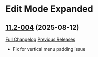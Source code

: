 # Edit Mode Expanded

## [11.2-004](https://github.com/teelolws/EditModeExpanded/tree/11.2-004) (2025-08-12)
[Full Changelog](https://github.com/teelolws/EditModeExpanded/compare/11.2-003...11.2-004) [Previous Releases](https://github.com/teelolws/EditModeExpanded/releases)

- Fix for vertical menu padding issue  
